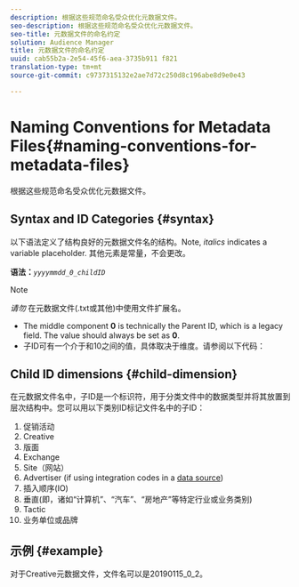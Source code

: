 ```yaml
---
description: 根据这些规范命名受众优化元数据文件。
seo-description: 根据这些规范命名受众优化元数据文件。
seo-title: 元数据文件的命名约定
solution: Audience Manager
title: 元数据文件的命名约定
uuid: cab55b2a-2e54-45f6-aea-3735b911 f821
translation-type: tm+mt
source-git-commit: c9737315132e2ae7d72c250d8c196abe8d9e0e43

---
```



# Naming Conventions for Metadata Files{#naming-conventions-for-metadata-files}

根据这些规范命名受众优化元数据文件。

## Syntax and ID Categories {#syntax}

以下语法定义了结构良好的元数据文件名的结构。Note, *italics* indicates a variable placeholder. 其他元素是常量，不会更改。

**语法：***`yyyymmdd_0_childID`*

>[!NOTE]
>
>*请勿* 在元数据文件(.txt或其他)中使用文件扩展名。

<!--In the name syntax, you'll notice a parent ID variable. Don't confuse it with the parent ID used in the [metadata file contents](../../../reporting/audience-optimization-reports/metadata-files-intro/metadata-file-contents.md). These 2 variables seem similar, but they represent different things:-->

* The middle component **0** is technically the Parent ID, which is a legacy field. The value should always be set as **0**.
* 子ID可有一个介于和10之间的值，具体取决于维度。请参阅以下代码：

## Child ID dimensions {#child-dimension}

在元数据文件名中，子ID是一个标识符，用于分类文件中的数据类型并将其放置到层次结构中。您可以用以下类别ID标记文件名中的子ID：

1. 促销活动
1. Creative
1. 版面
1. Exchange
1. Site（网站）
1. Advertiser (if using integration codes in a [data source](../../../features/manage-datasources.md#details))
1. 插入顺序(IO)
1. 垂直(即，诸如“计算机”、“汽车”、“房地产”等特定行业或业务类别)
1. Tactic
1. 业务单位或品牌

## 示例 {#example}

对于Creative元数据文件，文件名可以是20190115_0_2。

<!--Let's take a look at how you would use these IDs in a metadata file name. As an example, say your data file consists of campaign creatives. In this case, the campaign is a parent object and the creatives are child objects because they belong to, or are contained by, the campaign. As a result, you'd choose the following IDs for the metadata file name:

* Parent ID: `1` 
* Child ID: `2`

Your metadata file name would look like this: `20150827_1_2`

Sometimes, you might have data that does not belong to a parent object. Whenever this is the case, select ID 0 for the parent ID. In this case, your file title would look like this: `20150827_0_2`. -->
